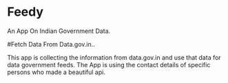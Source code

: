 # Feedy
An App On Indian Government Data.

#Fetch Data From Data.gov.in..

This app is collecting the information from data.gov.in and use that data for data government feeds. The App is using the contact details of specific persons who made a beautiful api.
